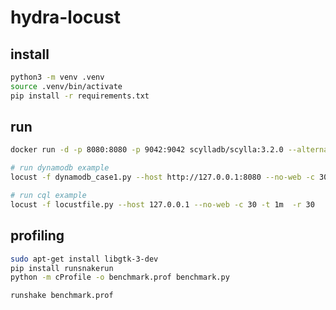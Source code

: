 # hydra-locust

## install

```bash
python3 -m venv .venv
source .venv/bin/activate
pip install -r requirements.txt
```

## run

```bash
docker run -d -p 8080:8080 -p 9042:9042 scylladb/scylla:3.2.0 --alternator-port 8080

# run dynamodb example
locust -f dynamodb_case1.py --host http://127.0.0.1:8080 --no-web -c 30 -t 1m  -r 30

# run cql example
locust -f locustfile.py --host 127.0.0.1 --no-web -c 30 -t 1m  -r 30
```

## profiling

```bash
sudo apt-get install libgtk-3-dev
pip install runsnakerun
python -m cProfile -o benchmark.prof benchmark.py

runshake benchmark.prof
```
